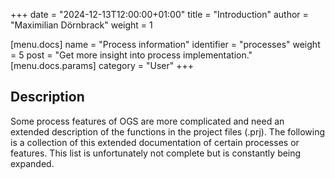 +++
date = "2024-12-13T12:00:00+01:00"
title = "Introduction"
author = "Maximilian Dörnbrack"
weight = 1


[menu.docs]
name = "Process information"
identifier = "processes"
weight = 5
post = "Get more insight into process implementation."
[menu.docs.params]
category = "User"
+++


## Description

Some process features of OGS are more complicated and need an extended description of the functions in the project files (.prj). The following is a collection of this extended documentation of certain processes or features. This list is unfortunately not complete but is constantly being expanded.
